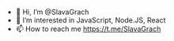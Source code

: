 - 👋 Hi, I’m @SlavaGrach
- 👀 I’m interested in JavaScript, Node.JS, React
- 📫 How to reach me https://t.me/SlavaGrach

<!---
SlavaGrach/SlavaGrach is a ✨ special ✨ repository because its `README.md` (this file) appears on your GitHub profile.
You can click the Preview link to take a look at your changes.
--->

